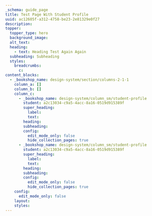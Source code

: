 ```yaml
---
_schema: guide_page
title: Test Page With Student Profile
uuid: ac12605f-a312-4758-be23-2e81329e0f27
description:
topper:
  topper_type: hero
  background_image:
  alt_text:
  heading:
    - text: Heading Test Again Again
  subheading: Subheading
  styles:
    breadcrumbs:
      c:
content_blocks:
  - _bookshop_name: design-system/section/columns-2-1-1
    column_a: []
    column_b: []
    column_c:
      - _bookshop_name: design-system/column_sm/student-profile
        student: a2c13034-c9a5-4acc-8a16-0519d915389f
        super_heading:
          label:
          text:
        heading:
        subheading:
        config:
          edit_mode_only: false
          hide_collection_pages: true
      - _bookshop_name: design-system/column_sm/student-profile
        student: a2c13034-c9a5-4acc-8a16-0519d915389f
        super_heading:
          label:
          text:
        heading:
        subheading:
        config:
          edit_mode_only: false
          hide_collection_pages: true
    config:
      edit_mode_only: false
    layout:
    styles:
---
```

